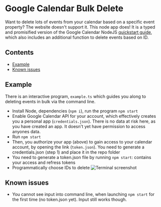 <!-- omit in toc -->
# Google Calendar Bulk Delete
Want to delete lots of events from your calendar based on a specific event property? The website doesn't support it. This node app does! It is a typed and promisified version of the Google Calendar NodeJS [quickstart guide](https://developers.google.com/calendar/quickstart/nodejs), which also includes an additional function to delete events based on ID.

<!-- omit in toc -->
## Contents
- [Example](#example)
- [Known issues](#known-issues)

## Example
There is an interactive program, `example.ts` which guides you along to deleting events in bulk via the command line. 
- Install Node, dependencies (`npm i`), run the program `npm start`
- Enable Google Calendar API for your account, which effectively creates you a personal app (`credentials.json`). There is no data at risk here, as you have created an app. It doesn't yet have permission to access anyones data.
- Run `npm start`
- Then, you authorize your app (above) to gain access to your calendar account, by opening the link (`token.json`). You need to generate a credentials.json (step 1) and place it in the repo folder 
- You need to generate a token.json file by running `npm start`: contains your access and refress tokens
- Programmatically choose IDs to delete
![Terminal screenshot](https://i.imgur.com/Z5YHj6t.png "Example 1")

## Known issues
- You cannot see input into command line, when launching `npm start` for the first time (no token.json yet). Input still works though.